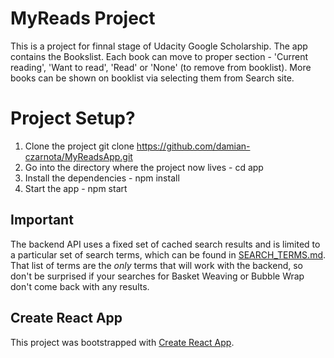 ﻿# MyReads Project


This is a project for finnal stage of Udacity Google Scholarship.
The app contains the Bookslist.
Each book can move to proper section - 'Current reading', 'Want to read', 'Read' or 'None' (to remove from booklist).
More books can be shown on booklist via selecting them from Search site.

# Project Setup?
1. Clone the project git clone https://github.com/damian-czarnota/MyReadsApp.git
2. Go into the directory where the project now lives - cd app
3. Install the dependencies - npm install
4. Start the app - npm start

## Important

The backend API uses a fixed set of cached search results and is limited to a particular set of search terms, which can be found in [SEARCH_TERMS.md](SEARCH_TERMS.md). That list of terms are the _only_ terms that will work with the backend, so don't be surprised if your searches for Basket Weaving or Bubble Wrap don't come back with any results.

## Create React App

This project was bootstrapped with [Create React App](https://github.com/facebookincubator/create-react-app). 